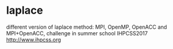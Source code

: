 # laplace
different version of laplace method: MPI, OpenMP, OpenACC and MPI+OpenACC, challenge in summer school IHPCSS2017 http://www.ihpcss.org
